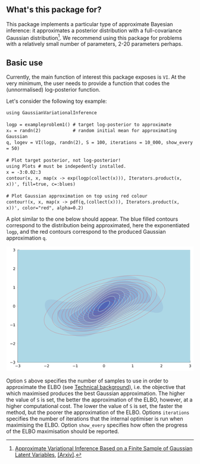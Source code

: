 ## What's this package for?

This package implements a particular type of approximate Bayesian inference: it approximates a posterior distribution with a full-covariance Gaussian distribution[^1]. We recommend using this package for problems with a relatively small number of parameters, 2-20 parameters perhaps.



## Basic use

Currently, the main function of interest this package exposes is `VI`.
At the very minimum, the user needs to provide a function that codes the (unnormalised) log-posterior function.

Let's consider the following toy example:
```
using GaussianVariationalInference

logp = exampleproblem1() # target log-posterior to approximate
x₀ = randn(2)            # random initial mean for approximating Gaussian
q, logev = VI(logp, randn(2), S = 100, iterations = 10_000, show_every = 50)

# Plot target posterior, not log-posterior!
using Plots # must be indepedently installed.
x = -3:0.02:3
contour(x, x, map(x -> exp(logp(collect(x))), Iterators.product(x, x))', fill=true, c=:blues)

# Plot Gaussian approximation on top using red colour
contour!(x, x, map(x -> pdf(q,(collect(x))), Iterators.product(x, x))', color="red", alpha=0.2)
```

A plot similar to the one below should appear. The blue filled contours correspond to the distribution being approximated, here the exponentiated `logp`, and the red contours correspond to the produced Gaussian approximation `q`.

![exampleproblem1](exampleproblem1.png)

Option `S` above specifies the number of samples to use in order to approximate the ELBO (see [Technical background](@ref)), i.e. the objective that which maximised produces the best Gaussian approximation. The higher the value of `S` is set, the better the approximation of the ELBO, however, at a higher computational cost. The lower the value of `S` is set, the faster the method, but the poorer the approximation of the ELBO. Options `iterations` specifies the number of iterations that the internal optimiser is run when maximising the ELBO. Option `show_every` specifies how often the progress of the ELBO maximisation should be reported.



[^1]:[Approximate Variational Inference Based on a Finite Sample of Gaussian Latent Variables](https://doi.org/10.1007/s10044-015-0496-9), [[Arxiv]](https://arxiv.org/pdf/1906.04507.pdf).
